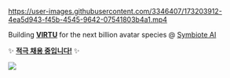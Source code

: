 https://user-images.githubusercontent.com/3346407/173203912-4ea5d943-f45b-4545-9642-07541803b4a1.mp4

Building [**VIRTU**](https://virtu.fun) for the next billion avatar species @ [Symbiote AI](https://symbiote-ai.com)

✨ [**적극 채용 중입니다!**](https://symbiote.super.site) ✨

![](https://github-readme-stats.vercel.app/api?username=carpedm20)
